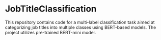 # JobTitleClassification

This repository contains code for a multi-label classification task aimed at categorizing job titles into multiple classes using BERT-based models. The project utilizes pre-trained BERT-mini model.
